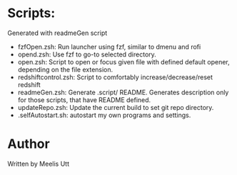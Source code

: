 # Scripts:

Generated with readmeGen script

* fzfOpen.zsh: Run launcher using fzf, similar to dmenu and rofi
* opend.zsh: Use fzf to go-to selected directory.
* open.zsh: Script to open or focus given file with defined default opener, depending on the file extension.
* redshiftcontrol.zsh: Script to comfortably increase/decrease/reset redshift
* readmeGen.zsh: Generate .script/ README. Generates description only for those scripts, that have README defined.
* updateRepo.zsh: Update the current build to set git repo directory.
* .selfAutostart.sh: autostart my own programs and settings.

# Author

Written by
Meelis Utt
